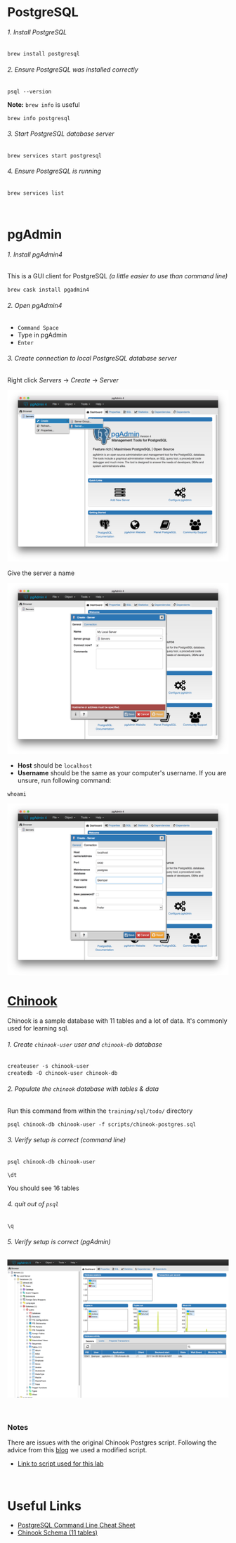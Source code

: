 # PostgreSQL

###### 1. Install PostgreSQL

```
brew install postgresql
```

###### 2. Ensure PostgreSQL was installed correctly
```
psql --version
```

**Note:** `brew info` is useful
```
brew info postgresql
```

###### 3. Start PostgreSQL database server
```
brew services start postgresql
```

###### 4. Ensure PostgreSQL is running
```
brew services list
```

<br/>

# pgAdmin

###### 1. Install pgAdmin4
This is a GUI client for PostgreSQL *(a little easier to use than command line)*

```
brew cask install pgadmin4
```

###### 2. Open pgAdmin4
* `Command Space`
* Type in pgAdmin
* `Enter`

###### 3. Create connection to local PostgreSQL database server

Right click *Servers* -> *Create* -> *Server*

![create server](images/1-create-server.png)

Give the server a name

![name server](images/2-name-server.png)

* **Host** should be `localhost`
* **Username** should be the same as your computer's username.  If you are unsure, run following command:

```
whoami
```

![connection info](images/3-connection-info.png)

# [Chinook](https://chinookdatabase.codeplex.com/)
Chinook is a sample database with 11 tables and a lot of data.  It's commonly used for learning sql.

###### 1. Create `chinook-user` user and `chinook-db` database
```
createuser -s chinook-user
createdb -O chinook-user chinook-db
```

###### 2. Populate the `chinook` database with tables & data
Run this command from within the `training/sql/todo/` directory

```
psql chinook-db chinook-user -f scripts/chinook-postgres.sql
```

###### 3. Verify setup is correct *(command line)*

```
psql chinook-db chinook-user
```

```
\dt
```

You should see 16 tables

###### 4. quit out of `psql`

```
\q
```

###### 5. Verify setup is correct *(pgAdmin)*

![verify setup](images/4-verify-setup.png)

<br/>

### Notes
There are issues with the original Chinook Postgres script.  Following the advice from this [blog](http://johnatten.com/2015/04/05/a-more-useful-port-of-the-chinook-database-to-postgresql/) we used a modified script.
* [Link to script used for this lab](https://github.com/xivSolutions/ChinookDb_Pg_Modified/tree/pg_names)

<br/>

# Useful Links
* [PostgreSQL Command Line Cheat Sheet](http://blog.jasonmeridth.com/posts/postgresql-command-line-cheat-sheet/)
* [Chinook Schema (11 tables)](https://chinookdatabase.codeplex.com/wikipage?title=Chinook_Schema&referringTitle=Documentation)
